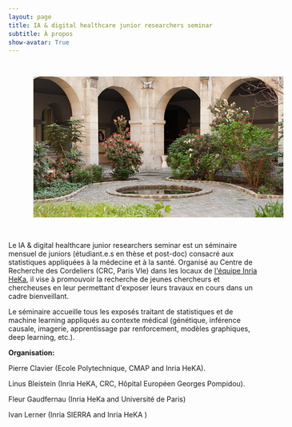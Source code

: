 ```yaml
---
layout: page
title: IA & digital healthcare junior researchers seminar
subtitle: À propos
show-avatar: True
---
```


<p align="center">
 <img style="float: center;" src="/assets/img/cordeliers.jpg" width="500" hspace="50" vspace="30">
</p>

Le IA & digital healthcare junior researchers seminar est un séminaire mensuel de juniors (étudiant.e.s en thèse et post-doc) consacré aux statistiques appliquées à la médecine et à la santé. Organisé au Centre de Recherche des Cordeliers (CRC, Paris VIe) dans les locaux de 
<a href="https://team.inria.fr/heka/fr/">l'équipe Inria HeKa</a>, il vise à promouvoir la recherche de jeunes chercheurs et chercheuses en leur permettant d'exposer leurs travaux en cours dans un cadre bienveillant.

Le séminaire accueille tous les exposés traitant de statistiques et de machine learning appliqués au contexte médical (génétique, inférence causale, imagerie, apprentissage par renforcement, modèles graphiques, deep learning, etc.). 

**Organisation:**

Pierre Clavier (Ecole Polytechnique, CMAP and Inria HeKA).  

Linus Bleistein (Inria HeKA, CRC, Hôpital Européen Georges Pompidou).

Fleur Gaudfernau (Inria HeKa and Université de Paris)

Ivan Lerner (Inria SIERRA and Inria HeKA )




